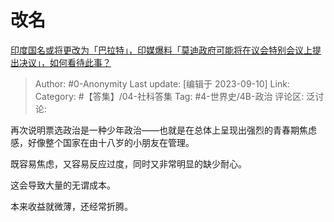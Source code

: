 # 改名
[印度国名或将更改为「巴拉特」，印媒爆料「莫迪政府可能将在议会特别会议上提出决议」，如何看待此事？](https://www.zhihu.com/question/620649945/answer/3204525048)

> Author: #0-Anonymity
> Last update: [编辑于 2023-09-10]
> Link:
> Category: #【答集】/04-社科答集
> Tag: #4-世界史/4B-政治
> 评论区:
> 泛讨论:

再次说明票选政治是一种少年政治——也就是在总体上呈现出强烈的青春期焦虑感，好像整个国家在由十八岁的小朋友在管理。

既容易焦虑，又容易反应过度，同时又非常明显的缺少耐心。

这会导致大量的无谓成本。

本来收益就微薄，还经常折腾。
